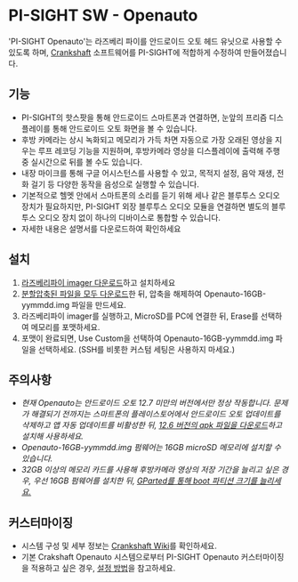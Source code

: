 # PI-SIGHT SW - Openauto

'PI-SIGHT Openauto'는 라즈베리 파이를 안드로이드 오토 헤드 유닛으로 사용할 수 있도록 하며, [Crankshaft](https://github.com/opencardev/crankshaft) 소프트웨어를 PI-SIGHT에 적합하게 수정하여 만들어졌습니다.


## 기능

 - PI-SIGHT의 핫스팟을 통해 안드로이드 스마트폰과 연결하면, 눈앞의 프리즘 디스플레이를 통해 안드로이드 오토 화면을 볼 수 있습니다.
 - 후방 카메라는 상시 녹화되고 메모리가 가득 차면 자동으로 가장 오래된 영상을 지우는 루프 레코딩 기능을 지원하며, 후방카메라 영상을 디스플레이에 출력해 주행 중 실시간으로 뒤를 볼 수도 있습니다. 
 - 내장 마이크를 통해 구글 어시스턴스를 사용할 수 있고, 목적지 설정, 음악 재생, 전화 걸기 등 다양한 동작을 음성으로 실행할 수 있습니다.
 - 기본적으로 헬멧 안에서 스마트폰의 소리를 듣기 위해 세나 같은 블루투스 오디오 장치가 필요하지만, PI-SIGHT 외장 블루투스 오디오 모듈을 연결하면 별도의 블루투스 오디오 장치 없이 하나의 디바이스로 통합할 수 있습니다.
 - 자세한 내용은 설명서를 다운로드하여 확인하세요


## 설치

 1. [라즈베리파이 imager 다운로드](https://www.raspberrypi.com/software/)하고 설치하세요
 2. [분할압축된 파일을 모두 다운로드](http://naver.me/IxscSsEt)한 뒤, 압축을 해제하여 Openauto-16GB-yymmdd.img 파일을 만드세요.
 3. 라즈베리파이 imager를 실행하고, MicroSD를 PC에 연결한 뒤, Erase를 선택하여 메모리를 포맷하세요.
 4. 포맷이 완료되면, Use Custom을 선택하여 Openauto-16GB-yymmdd.img 파일을 선택하세요. (SSH를 비롯한 커스텀 세팅은 사용하지 마세요.)


## 주의사항

 - _현재 Openauto는 안드로이드 오토 12.7 미만의 버전에서만 정상 작동합니다. 문제가 해결되기 전까지는 스마트폰의 플레이스토어에서 안드로이드 오토 업데이트를 삭제하고 앱 자동 업데이트를 비활성한 뒤, [12.6 버전의 apk 파일을 다운로드](https://www.apkmirror.com/apk/google-inc/android-auto/android-auto-12-6-6432-release/android-auto-12-6-643254-release-android-apk-download/)하고 설치해 사용하세요._
 - _Openauto-16GB-yymmdd.img 펌웨어는 16GB microSD 메모리에 설치할 수 있습니다._
 - _32GB 이상의 메모리 카드를 사용해 후방카메라 영상의 저장 기간을 늘리고 싶은 경우, 우선 16GB 펌웨어를 설치한 뒤, [GParted를 통해 boot 파티션 크기를 늘리세요.](https://learn.adafruit.com/resizing-raspberry-pi-boot-partition/edit-partitions)_


## 커스터마이징

 - 시스템 구성 및 세부 정보는 [Crankshaft Wiki](https://github.com/opencardev/crankshaft/wiki/Getting-started-with-Crankshaft)를 확인하세요.
 - 기본 Crakshaft Openauto 시스템으로부터 PI-SIGHT Openauto 커스터마이징을 적용하고 싶은 경우, [설정 방법](https://vudev.notion.site/Openauto-1872b35c59624c85a099c0787b978a32?pvs=4)을 참고하세요.
